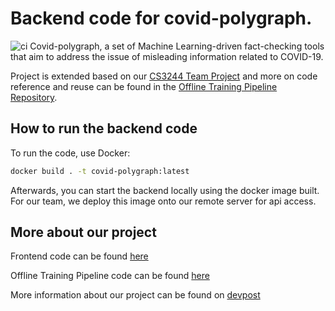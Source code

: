 # Backend code for covid-polygraph.

![ci](https://github.com/Team2333/Backend/workflows/ci/badge.svg)
Covid-polygraph, a set of Machine Learning-driven fact-checking tools that aim to address the issue of misleading information related to COVID-19.

Project is extended based on our [CS3244 Team Project](https://github.com/FightCovid-SG/CS3244-Team15) 
and more on code reference and reuse can be found in the [Offline Training Pipeline Repository](https://github.com/Team2333/offline-training-pipeline).

## How to run the backend code
To run the code, use Docker:
```bash
docker build . -t covid-polygraph:latest
```
Afterwards, you can start the backend locally using the docker image built. For our team, we deploy this image onto our remote server for api access.

## More about our project
Frontend code can be found [here](https://github.com/Team2333/covid-polygraph-frontend)

Offline Training Pipeline code can be found [here](https://github.com/Team2333/offline-training-pipeline)

More information about our project can be found on [devpost](https://devpost.com/software/covid-polygraph)
